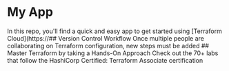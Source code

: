 # My App
In this repo, you'll find a quick and easy app to get started using [Terraform Cloud](https://## Version Control Workflow
Once multiple people are collaborating on Terraform configuration, new steps must be added ## Master Terraform by taking a Hands-On Approach
Check out the 70+ labs that follow the HashiCorp Certified: Terraform Associate certification